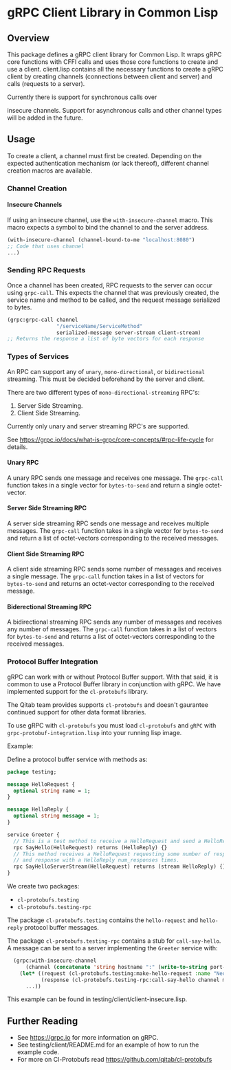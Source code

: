 # gRPC Client Library in Common Lisp



## Overview

This package defines a gRPC client library for Common Lisp. It wraps gRPC core
functions with CFFI calls and uses those core functions to create and use a
client. client.lisp contains all the necessary functions to create a gRPC
client by creating channels (connections between client and server) and calls
(requests to a server).

Currently there is support for synchronous calls over

insecure channels. Support for asynchronous calls and other channel types will
be added in the future.

## Usage

To create a client, a channel must first be created. Depending on the expected
authentication mechanism (or lack thereof), different channel creation macros
are available.

### Channel Creation

#### Insecure Channels

If using an insecure channel, use the `with-insecure-channel` macro. This macro
expects a symbol to bind the channel to and the server address.

```lisp
(with-insecure-channel (channel-bound-to-me "localhost:8080")
;; Code that uses channel
...)
```



### Sending RPC Requests

Once a channel has been created, RPC requests to the server can occur using `grpc-call`.
This expects the channel that was previously created, the service name and method to be
called, and the request message serialized to bytes.

```lisp
(grpc:grpc-call channel
                "/serviceName/ServiceMethod"
                serialized-message server-stream client-stream)
;; Returns the response a list of byte vectors for each response
```

### Types of Services

An RPC can support any of `unary`, `mono-directional`, or `bidirectional` streaming.
This must be decided beforehand by the server and client.

There are two different types of `mono-directional-streaming` RPC's:
1. Server Side Streaming.
2. Client Side Streaming.

Currently only unary and server streaming RPC's are supported.

See https://grpc.io/docs/what-is-grpc/core-concepts/#rpc-life-cycle  for details.

#### Unary RPC

A unary RPC sends one message and receives one message.
The `grpc-call` function takes in a single vector for `bytes-to-send`
and return a single octet-vector.

#### Server Side Streaming RPC

A server side streaming RPC sends one message and receives multiple messages.
The `grpc-call` function takes in a single vector for `bytes-to-send`
and return a list of octet-vectors corresponding to the received messages.

#### Client Side Streaming RPC

A client side streaming RPC sends some number of messages and receives a single message.
The `grpc-call` function takes in a list of vectors for `bytes-to-send`
and returns an octet-vector corresponding to the received message.

#### Biderectional Streaming RPC

A bidirectional streaming RPC sends any number of messages and receives any number of messages.
The `grpc-call` function takes in a list of vectors for `bytes-to-send`
and returns a list of octet-vectors corresponding to the received messages.

### Protocol Buffer Integration

gRPC can work with or without Protocol Buffer support. With that said,
it is common to use a Protocol Buffer library in conjunction with gRPC.
We have implemented support for the `cl-protobufs` library.

The Qitab team provides supports `cl-protobufs` and doesn't gaurantee continued support
for other data format libraries.

To use gRPC with `cl-protobufs` you must load `cl-protobufs` and `gRPC` with
`grpc-protobuf-integration.lisp` into your running lisp image.

Example:

Define a protocol buffer service with methods as:

```proto
package testing;

message HelloRequest {
  optional string name = 1;
}

message HelloReply {
  optional string message = 1;
}

service Greeter {
  // This is a test method to receive a HelloRequest and send a HelloReply.
  rpc SayHello(HelloRequest) returns (HelloReply) {}
  // This method receives a HelloRequest requesting some number of responses in num_responses
  // and response with a HelloReply num_responses times.
  rpc SayHelloServerStream(HelloRequest) returns (stream HelloReply) {}
}
```

We create two packages:

* `cl-protobufs.testing`
* `cl-protobufs.testing-rpc`

The package `cl-protobufs.testing` contains the `hello-request` and `hello-reply`  protocol
buffer messages.

The package `cl-protobufs.testing-rpc` contains a stub for `call-say-hello`. A message can be
sent to a server implementing the `Greeter` service with:

```lisp
  (grpc:with-insecure-channel
      (channel (concatenate 'string hostname ":" (write-to-string port-number)))
    (let* ((request (cl-protobufs.testing:make-hello-request :name "Neo"))
           (response (cl-protobufs.testing-rpc:call-say-hello channel message)))
      ...))
```

This example can be found in testing/client/client-insecure.lisp.

## Further Reading

-   See https://grpc.io for more information on gRPC.
-   See testing/client/README.md for an example of how to run the example code.
-   For more on Cl-Protobufs read  https://github.com/qitab/cl-protobufs
